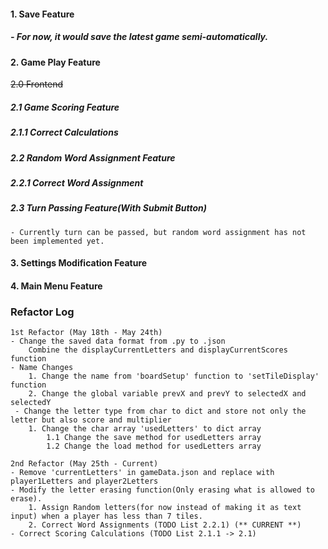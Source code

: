 #### 1. Save Feature
##### - For now, it would save the latest game semi-automatically.
#### 2. Game Play Feature
~~2.0 Frontend~~
##### 2.1 Game Scoring Feature 
##### 2.1.1 Correct Calculations
##### 2.2 Random Word Assignment Feature
##### 2.2.1 Correct Word Assignment
##### 2.3 Turn Passing Feature(With Submit Button)
	- Currently turn can be passed, but random word assignment has not been implemented yet.
#### 3. Settings Modification Feature
#### 4. Main Menu Feature


### Refactor Log
	1st Refactor (May 18th - May 24th)
	- Change the saved data format from .py to .json
		Combine the displayCurrentLetters and displayCurrentScores function
	- Name Changes
		1. Change the name from 'boardSetup' function to 'setTileDisplay' function
		2. Change the global variable prevX and prevY to selectedX and selectedY
	 - Change the letter type from char to dict and store not only the letter but also score and multiplier
		1. Change the char array 'usedLetters' to dict array
		 	1.1 Change the save method for usedLetters array
			1.2 Change the load method for usedLetters array

	2nd Refactor (May 25th - Current)
	- Remove 'currentLetters' in gameData.json and replace with player1Letters and player2Letters
	- Modify the letter erasing function(Only erasing what is allowed to erase).
		1. Assign Random letters(for now instead of making it as text input) when a player has less than 7 tiles. 
		2. Correct Word Assignments (TODO List 2.2.1) (** CURRENT **)
	- Correct Scoring Calculations (TODO List 2.1.1 -> 2.1)


